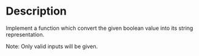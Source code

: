 # Description

Implement a function which convert the given boolean value into its string representation.

Note: Only valid inputs will be given.
